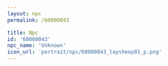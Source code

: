 ```yaml
---
layout: npc
permalink: /60000043

title: Npc
id: '60000043'
npc_name: 'Unknown'
icon_url: 'portrait/npc/60000043_laysheep01_p.png'
---
```

